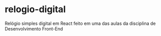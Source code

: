# relogio-digital
Relógio simples digital em React feito em uma das aulas da disciplina de Desenvolvimento Front-End
